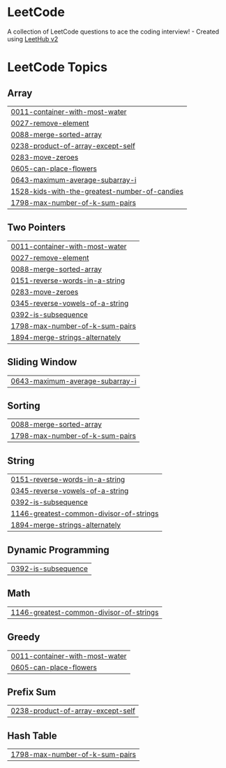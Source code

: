 # LeetCode
A collection of LeetCode questions to ace the coding interview! - Created using [LeetHub v2](https://github.com/arunbhardwaj/LeetHub-2.0)

<!---LeetCode Topics Start-->
# LeetCode Topics
## Array
|  |
| ------- |
| [0011-container-with-most-water](https://github.com/Parth1185/LeetCode/tree/master/0011-container-with-most-water) |
| [0027-remove-element](https://github.com/Parth1185/LeetCode/tree/master/0027-remove-element) |
| [0088-merge-sorted-array](https://github.com/Parth1185/LeetCode/tree/master/0088-merge-sorted-array) |
| [0238-product-of-array-except-self](https://github.com/Parth1185/LeetCode/tree/master/0238-product-of-array-except-self) |
| [0283-move-zeroes](https://github.com/Parth1185/LeetCode/tree/master/0283-move-zeroes) |
| [0605-can-place-flowers](https://github.com/Parth1185/LeetCode/tree/master/0605-can-place-flowers) |
| [0643-maximum-average-subarray-i](https://github.com/Parth1185/LeetCode/tree/master/0643-maximum-average-subarray-i) |
| [1528-kids-with-the-greatest-number-of-candies](https://github.com/Parth1185/LeetCode/tree/master/1528-kids-with-the-greatest-number-of-candies) |
| [1798-max-number-of-k-sum-pairs](https://github.com/Parth1185/LeetCode/tree/master/1798-max-number-of-k-sum-pairs) |
## Two Pointers
|  |
| ------- |
| [0011-container-with-most-water](https://github.com/Parth1185/LeetCode/tree/master/0011-container-with-most-water) |
| [0027-remove-element](https://github.com/Parth1185/LeetCode/tree/master/0027-remove-element) |
| [0088-merge-sorted-array](https://github.com/Parth1185/LeetCode/tree/master/0088-merge-sorted-array) |
| [0151-reverse-words-in-a-string](https://github.com/Parth1185/LeetCode/tree/master/0151-reverse-words-in-a-string) |
| [0283-move-zeroes](https://github.com/Parth1185/LeetCode/tree/master/0283-move-zeroes) |
| [0345-reverse-vowels-of-a-string](https://github.com/Parth1185/LeetCode/tree/master/0345-reverse-vowels-of-a-string) |
| [0392-is-subsequence](https://github.com/Parth1185/LeetCode/tree/master/0392-is-subsequence) |
| [1798-max-number-of-k-sum-pairs](https://github.com/Parth1185/LeetCode/tree/master/1798-max-number-of-k-sum-pairs) |
| [1894-merge-strings-alternately](https://github.com/Parth1185/LeetCode/tree/master/1894-merge-strings-alternately) |
## Sliding Window
|  |
| ------- |
| [0643-maximum-average-subarray-i](https://github.com/Parth1185/LeetCode/tree/master/0643-maximum-average-subarray-i) |
## Sorting
|  |
| ------- |
| [0088-merge-sorted-array](https://github.com/Parth1185/LeetCode/tree/master/0088-merge-sorted-array) |
| [1798-max-number-of-k-sum-pairs](https://github.com/Parth1185/LeetCode/tree/master/1798-max-number-of-k-sum-pairs) |
## String
|  |
| ------- |
| [0151-reverse-words-in-a-string](https://github.com/Parth1185/LeetCode/tree/master/0151-reverse-words-in-a-string) |
| [0345-reverse-vowels-of-a-string](https://github.com/Parth1185/LeetCode/tree/master/0345-reverse-vowels-of-a-string) |
| [0392-is-subsequence](https://github.com/Parth1185/LeetCode/tree/master/0392-is-subsequence) |
| [1146-greatest-common-divisor-of-strings](https://github.com/Parth1185/LeetCode/tree/master/1146-greatest-common-divisor-of-strings) |
| [1894-merge-strings-alternately](https://github.com/Parth1185/LeetCode/tree/master/1894-merge-strings-alternately) |
## Dynamic Programming
|  |
| ------- |
| [0392-is-subsequence](https://github.com/Parth1185/LeetCode/tree/master/0392-is-subsequence) |
## Math
|  |
| ------- |
| [1146-greatest-common-divisor-of-strings](https://github.com/Parth1185/LeetCode/tree/master/1146-greatest-common-divisor-of-strings) |
## Greedy
|  |
| ------- |
| [0011-container-with-most-water](https://github.com/Parth1185/LeetCode/tree/master/0011-container-with-most-water) |
| [0605-can-place-flowers](https://github.com/Parth1185/LeetCode/tree/master/0605-can-place-flowers) |
## Prefix Sum
|  |
| ------- |
| [0238-product-of-array-except-self](https://github.com/Parth1185/LeetCode/tree/master/0238-product-of-array-except-self) |
## Hash Table
|  |
| ------- |
| [1798-max-number-of-k-sum-pairs](https://github.com/Parth1185/LeetCode/tree/master/1798-max-number-of-k-sum-pairs) |
<!---LeetCode Topics End-->